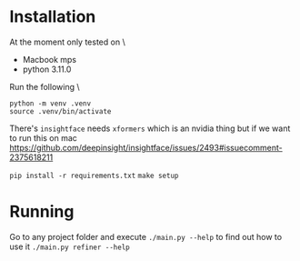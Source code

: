 # Installation

At the moment only tested on \
- Macbook mps
- python 3.11.0

Run the following \

`python -m venv .venv` \
`source .venv/bin/activate`

There's `insightface` needs `xformers` which is an nvidia thing but if we want to run this on mac
https://github.com/deepinsight/insightface/issues/2493#issuecomment-2375618211

`pip install -r requirements.txt`
`make setup`


# Running
Go to any project folder and execute `./main.py --help` to find out how to use it
`./main.py refiner --help`
